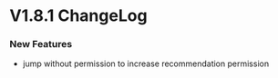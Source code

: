 # V1.8.1 ChangeLog

### New Features
* jump without permission to increase recommendation permission
